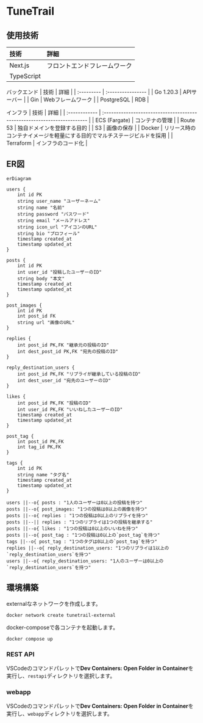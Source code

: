# TuneTrail

## 使用技術

| 技術       | 詳細                         |
| :--------- | :--------------------------- |
| Next.js    | フロントエンドフレームワーク |
| TypeScript |                              |


バックエンド
| 技術       | 詳細              |
| :--------- | :---------------- |
| Go 1.20.3  | APIサーバー       |
| Gin        | Webフレームワーク |
| PostgreSQL | RDB               |

インフラ
| 技術          | 詳細                                                                     |
| :------------ | :----------------------------------------------------------------------- |
| ECS (Fargate) | コンテナの管理                                                           |
| Route 53      | 独自ドメインを登録する目的                                               |
| S3            | 画像の保存                                                               |
| Docker        | リリース時のコンテナイメージを軽量にする目的でマルチステージビルドを採用 |
| Terraform     | インフラのコード化                                                       |

## ER図

```mermaid
erDiagram

users {
    int id PK
    string user_name "ユーザーネーム"
    string name "名前"
    string password "パスワード"
    string email "メールアドレス"
    string icon_url "アイコンのURL"
    string bio "プロフィール"
    timestamp created_at
    timestamp updated_at
}

posts {
    int id PK
    int user_id "投稿したユーザーのID"
    string body "本文"
    timestamp created_at
    timestamp updated_at
}

post_images {
    int id PK
    int post_id FK
    string url "画像のURL"
}

replies {
    int post_id PK,FK "継承元の投稿のID"
    int dest_post_id PK,FK "宛先の投稿のID"
}

reply_destination_users {
    int post_id PK,FK "リプライが継承している投稿のID"
    int dest_user_id "宛先のユーザーのID"
}

likes {
    int post_id PK,FK "投稿のID"
    int user_id PK,FK "いいねしたユーザーのID"
    timestamp created_at
    timestamp updated_at
}

post_tag {
    int post_id PK,FK
    int tag_id PK,FK
}

tags {
    int id PK
    string name "タグ名"
    timestamp created_at
    timestamp updated_at
}

users ||--o{ posts : "1人のユーザーは0以上の投稿を持つ"
posts ||--o{ post_images: "1つの投稿は0以上の画像を持つ"
posts ||--o{ replies : "1つの投稿は0以上のリプライを持つ"
posts ||--|| replies : "1つのリプライは1つの投稿を継承する"
posts ||--o{ likes : "1つの投稿は0以上のいいねを持つ"
posts ||--o{ post_tag : "1つの投稿は0以上の`post_tag`を持つ"
tags ||--o{ post_tag : "1つのタグは0以上の`post_tag`を持つ"
replies ||--o{ reply_destination_users: "1つのリプライは1以上の`reply_destination_users`を持つ"
users ||--o{ reply_destination_users: "1人のユーザーは0以上の`reply_destination_users`を持つ"

```

## 環境構築

externalなネットワークを作成します。

```
docker network create tunetrail-external
```

docker-composeで各コンテナを起動します。

```
docker compose up
```
### REST API

VSCodeのコマンドパレットで**Dev Containers: Open Folder in Container**を実行し、`restapi`ディレクトリを選択します。

### webapp

VSCodeのコマンドパレットで**Dev Containers: Open Folder in Container**を実行し、`webapp`ディレクトリを選択します。
